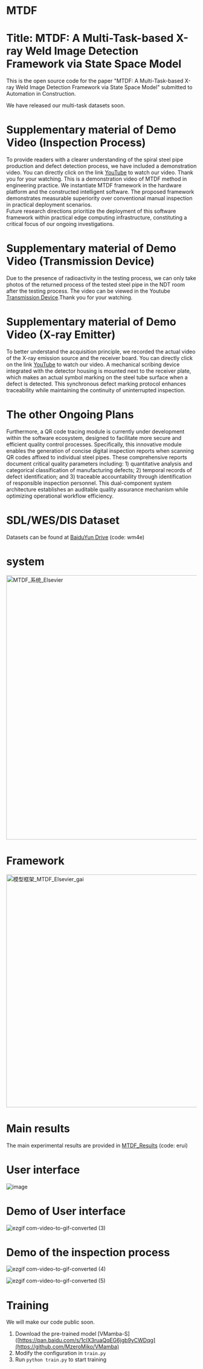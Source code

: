 # MTDF
# Title: MTDF: A Multi-Task-based X-ray Weld Image Detection Framework via State Space Model
This is the open source code for the paper "MTDF: A Multi-Task-based X-ray Weld Image Detection Framework via State Space Model" submitted to Automation in Construction. 

We have released our multi-task datasets soon.

# Supplementary material of Demo Video (Inspection Process)
To provide readers with a clearer understanding of the spiral steel pipe production and defect detection process, we have included a demonstration video.
You can directly click on the link [YouTube](https://youtu.be/vKmVoBKwP0Q) to watch our video. Thank you for your watching.
This is a demonstration video of MTDF method in engineering practice. We instantiate MTDF framework in the hardware platform and the constructed intelligent software. 
The proposed framework demonstrates measurable superiority over conventional manual inspection in practical deployment scenarios.  
Future research directions prioritize the deployment of this software framework within practical edge computing infrastructure, constituting a critical focus of our ongoing investigations.
# Supplementary material of Demo Video (Transmission Device)
Due to the presence of radioactivity in the testing process, we can only take photos of the returned process of the tested steel pipe in the NDT room after the testing process. The video can be viewed in the Youtube [Transmission Device]([https://youtu.be/vKmVoBKwP0Q](https://youtu.be/77YTBS7kYqM)).Thank you for your watching. 
# Supplementary material of Demo Video (X-ray Emitter)
To better understand the acquisition principle, we recorded the actual video of the X-ray emission source and the receiver board. You can directly click on the link [YouTube](https://youtu.be/0UJoFMqeVMY) to watch our video.  A mechanical scribing device integrated with the detector housing is mounted next to the receiver plate, which makes an actual symbol marking on the steel tube surface when a defect is detected.  This synchronous defect marking protocol enhances traceability while maintaining the continuity of uninterrupted inspection.
# The other Ongoing Plans
Furthermore, a QR code tracing module is currently under development within the software ecosystem, designed to facilitate more secure and efficient quality control processes.  Specifically, this innovative module enables the generation of concise digital inspection reports when scanning QR codes affixed to individual steel pipes.  These comprehensive reports document critical quality parameters including: 1) quantitative analysis and categorical classification of manufacturing defects;  2) temporal records of defect identification;  and 3) traceable accountability through identification of responsible inspection personnel.  This dual-component system architecture establishes an auditable quality assurance mechanism while optimizing operational workflow efficiency.

# SDL/WES/DIS Dataset
Datasets  can be found at [BaiduYun Drive](https://pan.baidu.com/s/1XbtjL58-aiNg1DxeQo6hmQ?pwd=wm4e) (code: wm4e)

# system

<img width="698" alt="MTDF_系统_Elsevier" src="https://github.com/user-attachments/assets/e42f0cab-34c5-4c80-98a1-d40a740894a5" />

# Framework

<img width="615" alt="模型框架_MTDF_Elsevier_gai" src="https://github.com/user-attachments/assets/639e0942-49a8-44ff-89c2-bf09e3f9274a" />


# Main results
The main experimental results are provided in [MTDF_Results](https://pan.baidu.com/s/1o0zEplwmF3jEZj8ghe14Wg?pwd=erui) (code: erui)



# User interface
![image](https://github.com/cuiwq777/TRDM/assets/154526698/8ba32b78-daa8-4d96-938e-cd9db82515b6)

# Demo of User interface
![ezgif com-video-to-gif-converted (3)](https://github.com/cuiwq777/TRDM/assets/154526698/0a1213c3-5744-46c5-a2a7-6e7302359a0c)

# Demo of the inspection process
![ezgif com-video-to-gif-converted (4)](https://github.com/cuiwq777/TRDM/assets/154526698/2c2e5eab-8e9c-4ffe-943a-fc65c5512635)

![ezgif com-video-to-gif-converted (5)](https://github.com/cuiwq777/TRDM/assets/154526698/d51f12da-204e-4e10-b900-c5e48b4c1940)


# Training
We will make our code public soon.
1. Download the pre-trained model [VMamba-S]([https://pan.baidu.com/s/1cIX3ruaQqEG6jgb9yCWDqg](https://github.com/MzeroMiko/VMamba)
2. Modify the configuration in `train.py`
3. Run `python train.py` to start training




